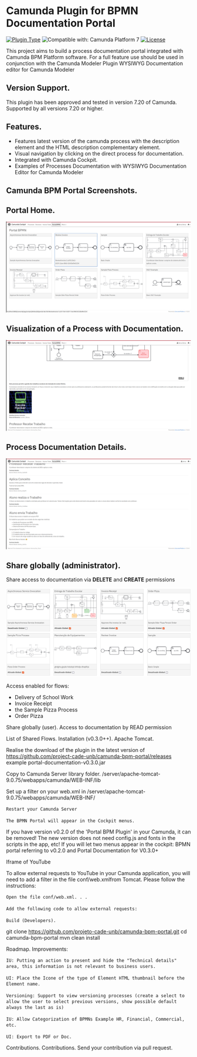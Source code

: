 # Camunda Plugin for BPMN Documentation Portal

[![Plugin Type](<https://img.shields.io/badge/Plugin_Type-BPMN_(Camunda_Platform_7)-orange.svg>)](#) ![Compatible with: Camunda Platform 7](https://img.shields.io/badge/Compatible%20with-Camunda%20Platform%207-26d07c) [![License](https://img.shields.io/badge/License-Apache%202.0-blue.svg)](https://opensource.org/licenses/Apache-2.0)

This project aims to build a process documentation portal integrated with Camunda BPM Platform software. For a full feature use should be used in conjunction with the Camunda Modeler Plugin WYSIWYG Documentation editor for Camunda Modeler

## Version Support.
This plugin has been approved and tested in version 7.20 of Camunda. Supported by all versions 7.20 or higher.

## Features.

- Features latest version of the camunda process with the description element and the HTML description complementary element.
- Visual navigation by clicking on the direct process for documentation.
- Integrated with Camunda Cockpit.
- Examples of Processes Documentation with WYSIWYG Documentation Editor for Camunda Modeler

## Camunda BPM Portal Screenshots.

## Portal Home.
![image](./samples/img/screenshot_home_camunda-bpm_portal.png)

## Visualization of a Process with Documentation.

![image](./samples/img/screenshot_processo_camunda_bpm_portal.png)

## Process Documentation Details.

![image](./samples/img/screenshot-details-camunda-bpm_portal.png)

## Share globally (administrator).
Share access to documentation via **DELETE** and **CREATE** permissions

![image](./samples/img/screenshot-share-admin-camunda-bpm_portal.png)


Access enabled for flows:
- Delivery of School Work
- Invoice Receipt
- the Sample Pizza Process
- Order Pizza
    
Share globally (user).
Access to documentation by READ permission

List of Shared Flows.
Installation (v0.3.0++).
Apache Tomcat.

Realise the download of the plugin in the latest version of https://github.com/project-cade-unb/camunda-bpm-portal/releases example portal-documentation-v0.3.0.jar

Copy to Camunda Server library folder. /server/apache-tomcat-9.0.75/webapps/camunda/WEB-INF/lib

Set up a filter on your web.xml in /server/apache-tomcat-9.0.75/webapps/camunda/WEB-INF/



    Restart your Camunda Server

    The BPMN Portal will appear in the Cockpit menus.

If you have version v0.2.0 of the 'Portal BPM Plugin' in your Camunda, it can be removed! The new version does not need config.js and fonts in the scripts in the app, etc! If you will let two menus appear in the cockpit: BPMN portal referring to v0.2.0 and Portal Documentation for V0.3.0+

Iframe of YouTube

To allow external requests to YouTube in your Camunda application, you will need to add a filter in the file conf/web.xmlfrom Tomcat. Please follow the instructions:

    Open the file conf/web.xml. . .

    Add the following code to allow external requests:

    Build (Developers).

git clone https://github.com/projeto-cade-unb/camunda-bpm-portal.git
cd camunda-bpm-portal
mvn clean install

Roadmap.
Improvements:

    IU: Putting an action to present and hide the "Technical details" area, this information is not relevant to business users.

    UI: Place the Icone of the type of Element HTML thumbnail before the Element name.

    Versioning: Support to view versioning processes (create a select to allow the user to select previous versions, show possible default always the last as is)

    IU: Allow Categorization of BPMNs Example HR, Financial, Commercial, etc.

    UI: Export to PDF or Doc.

Contributions. Contributions.
Send your contribution via pull request.



